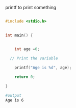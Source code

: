 printf  to print something

```c

#include <stdio.h>

  
int main() {


    int age =6;
  
  // Print the variable

    printf("Age is %d", age);

    return 0;

}
```


```bash
#output
Age is 6
```